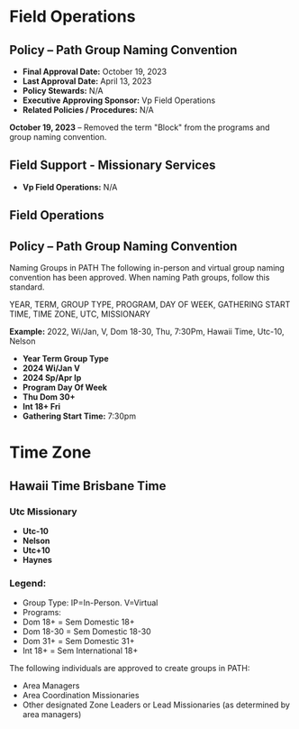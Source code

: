# Field Operations

## Policy – Path Group Naming Convention

- **Final Approval Date:** October 19, 2023
- **Last Approval Date:** April 13, 2023
- **Policy Stewards:** N/A
- **Executive Approving Sponsor:** Vp Field Operations
- **Related Policies / Procedures:** N/A

**October 19, 2023** – Removed the term "Block" from the programs and group naming convention.

## Field Support - Missionary Services

- **Vp Field Operations:** N/A

## Field Operations

## Policy – Path Group Naming Convention

Naming Groups in PATH The following in-person and virtual group naming convention has been approved. When naming Path groups, follow this standard.

YEAR, TERM, GROUP TYPE, PROGRAM, DAY OF WEEK, GATHERING START TIME, TIME ZONE, UTC, MISSIONARY

**Example:** 2022, Wi/Jan, V, Dom 18-30, Thu, 7:30Pm, Hawaii Time, Utc-10, Nelson

- **Year Term Group Type**
- **2024 Wi/Jan V**
- **2024 Sp/Apr Ip**
- **Program Day Of Week**
- **Thu Dom 30+**
- **Int 18+ Fri**
- **Gathering Start Time:** 7:30pm

# Time Zone

## Hawaii Time Brisbane Time

### Utc Missionary

- **Utc-10**
- **Nelson**
- **Utc+10**
- **Haynes**

### Legend:

- Group Type: IP=In-Person. V=Virtual
- Programs:
- Dom 18+ = Sem Domestic 18+
- Dom 18-30 = Sem Domestic 18-30
- Dom 31+ = Sem Domestic 31+
- Int 18+ = Sem International 18+

The following individuals are approved to create groups in PATH:

- Area Managers
- Area Coordination Missionaries
- Other designated Zone Leaders or Lead Missionaries (as determined by area managers)

